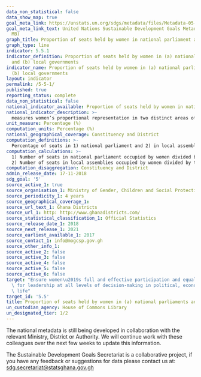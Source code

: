 ```yaml
---
data_non_statistical: false
data_show_map: true
goal_meta_link: https://unstats.un.org/sdgs/metadata/files/Metadata-05-05-01.pdf
goal_meta_link_text: United Nations Sustainable Development Goals Metadata (PDF 4.0
  MB)
graph_title: Proportion of seats held by women in national parliament and local governments
graph_type: line
indicator: 5.5.1
indicator_definition: Proportion of seats held by women in (a) national parliaments
  and (b) local governments
indicator_name: Proportion of seats held by women in (a) national parliaments and
  (b) local governments
layout: indicator
permalink: /5-5-1/
published: true
reporting_status: complete
data_non_statistical: false
national_indicator_available: Proportion of seats held by women in national parliaments and local governments
national_indicator_description: >-
  measures women’s proportional representation in two distinct areas of government: 1) national parliaments and 2) local government
unit_measure: Percentage (%)
computation_units: Percentage (%)
national_geographical_coverage: Constituency and District
computation_definitions: >-
  Percentage of seats in 1) national parliament and 2) in local assemblies occupied by women
computation_calculations: >-
  1) Number of seats in national parliament occupied by women divided by the total number of seats in national parliament and multiplied by 100
  2) Number of seats in local assemblies occupied by women divided by the total number of seats in local assemblies and multiplied by 100
computation_disaggregation: Constituency and District
admin_release_date: 17-11-2018
sdg_goal: '5'
source_active_1: true
source_organisation_1: Ministry of Gender, Children and Social Protection
source_periodicity_1: 4 years 
source_geographical_coverage_1: 
source_url_text_1: Ghana Districts 
source_url_1: http: http://www.ghanadistricts.com/
source_statistical_classification_1: Official Statistics
source_release_date_1: 2018
source_next_release_1: 2021
source_earliest_available_1: 2017
source_contact_1: info@mogcsp.gov.gh
source_other_info_1:
source_active_2: false
source_active_3: false
source_active_4: false
source_active_5: false
source_active_6: false
target: "Ensure women\u2019s full and effective participation and equal opportunities\
  \ for leadership at all levels of decision-making in political, economic and public\
  \ life"
target_id: '5.5'
title: Proportion of seats held by women in (a) national parliaments and (b) local governments
un_custodian_agency: House of Commons Library
un_designated_tier: 1/2
---
```

The national metadata is still being developed in collaboration with the relevant Ministry, District or Authority.  We will continue work with these colleagues over the next few weeks to update this information.

The Sustainable Development Goals Secretariat is a collaborative project, if you have any feedback or suggestions for data please contact us at: sdg.secretariat@statsghana.gov.gh
